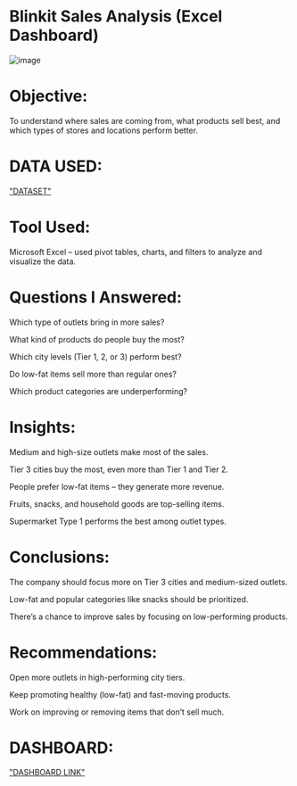 # Blinkit Sales Analysis (Excel Dashboard)
![image](https://github.com/user-attachments/assets/44ae88a9-ea4a-436a-94ee-09aac6d26db8)


# Objective:

To understand where sales are coming from, what products sell best, and which types of stores and locations perform better.

# DATA USED:

<a href="https://github.com/Priya1864/BLINKIT-DATA-ANALYSIS/blob/main/BlinkIT%20Grocery%20analysis.xlsx">"DATASET"</a>

# Tool Used:

Microsoft Excel – used pivot tables, charts, and filters to analyze and visualize the data.


# Questions I Answered:

Which type of outlets bring in more sales?

What kind of products do people buy the most?

Which city levels (Tier 1, 2, or 3) perform best?

Do low-fat items sell more than regular ones?

Which product categories are underperforming?

# Insights:

Medium and high-size outlets make most of the sales.

Tier 3 cities buy the most, even more than Tier 1 and Tier 2.

People prefer low-fat items – they generate more revenue.

Fruits, snacks, and household goods are top-selling items.

Supermarket Type 1 performs the best among outlet types.

# Conclusions:

The company should focus more on Tier 3 cities and medium-sized outlets.

Low-fat and popular categories like snacks should be prioritized.

There’s a chance to improve sales by focusing on low-performing products.

# Recommendations:

Open more outlets in high-performing city tiers.

Keep promoting healthy (low-fat) and fast-moving products.

Work on improving or removing items that don’t sell much.

# DASHBOARD:
<a href="https://github.com/Priya1864/BLINKIT-DATA-ANALYSIS/blob/main/BLINKIT%20DASHBOARD.png">"DASHBOARD LINK"</a>
